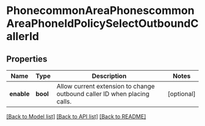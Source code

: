 # PhonecommonAreaPhonescommonAreaPhoneIdPolicySelectOutboundCallerId

## Properties
Name | Type | Description | Notes
------------ | ------------- | ------------- | -------------
**enable** | **bool** | Allow current extension to change outbound caller ID when placing calls. | [optional] 

[[Back to Model list]](../README.md#documentation-for-models) [[Back to API list]](../README.md#documentation-for-api-endpoints) [[Back to README]](../README.md)

